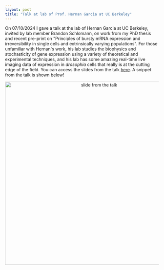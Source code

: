 ```yaml
---
layout: post
title: "Talk at lab of Prof. Hernan Garcia at UC Berkeley"
---
```


On 07/10/2024 I gave a talk at the lab of Hernan Garcia at UC Berkeley, invited by lab member Brandon Schlomann, on work from my PhD thesis and recent pre-print on "Principles of bursty mRNA expression and irreversibility in single cells and extrinsically varying populations". For those unfamiliar with Hernan's work, his lab studies the biophysics and stochasticity of gene expression using a variety of theoretical and experimental techniques, and his lab has some amazing real-time live imaging data of expression in *drosophia* cells that really is at the cutting edge of the field. You can access the slides from the talk [here](https://docs.google.com/presentation/d/1Qncq53ELN3Hjlx9gK0yH1stllfO0VmHoPI_c_Xt3M9Q/edit?usp=sharing). A snippet from the talk is shown below!

<div style="text-align: center;">
  <img src="https://jamesholehouse.github.io/_posts/hernan-snapshot-1.png" alt="slide from the talk" title="" width="600" height="600">
</div>
